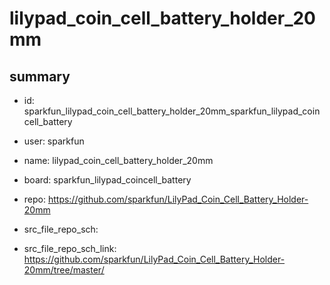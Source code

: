 # lilypad_coin_cell_battery_holder_20mm
 
## summary 
* id: sparkfun_lilypad_coin_cell_battery_holder_20mm_sparkfun_lilypad_coincell_battery
* user: sparkfun
* name: lilypad_coin_cell_battery_holder_20mm
* board: sparkfun_lilypad_coincell_battery
* repo: https://github.com/sparkfun/LilyPad_Coin_Cell_Battery_Holder-20mm



* src_file_repo_sch: 
* src_file_repo_sch_link: https://github.com/sparkfun/LilyPad_Coin_Cell_Battery_Holder-20mm/tree/master/




